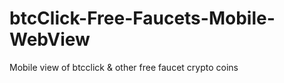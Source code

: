# btcClick-Free-Faucets-Mobile-WebView
Mobile view of btcclick &amp; other free faucet crypto coins
